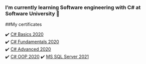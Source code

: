 ### I’m currently learning Software engineering with C# at Software University 👋

##My certificates

✔️ <a href="https://softuni.bg/certificates/details/78176/4bad2380" target="_blank">C# Basics 2020</a>	
✔️ <a href="https://softuni.bg/certificates/details/86099/3cd8593a" target="_blank">C# Fundamentals 2020</a>	
✔️ <a href="https://softuni.bg/certificates/details/90219/6c804cfb" target="_blank">C# Advanced 2020</a>	
✔️ <a href="https://softuni.bg/certificates/details/95698/fa9237cc" target="_blank">C# OOP 2020</a>	
✔️ <a href="https://softuni.bg/certificates/details/97936/fe7d3b0e" target="_blank">MS SQL Server 2021</a>	

